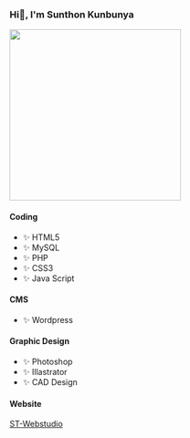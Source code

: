 ### Hi👋, I'm Sunthon Kunbunya
<img src="https://avatars.githubusercontent.com/u/47098991?v=4" width="300px">

#### Coding
- ✨ HTML5
- ✨ MySQL
- ✨ PHP
- ✨ CSS3
- ✨ Java Script

#### CMS
- ✨ Wordpress

#### Graphic Design
- ✨ Photoshop
- ✨ Illastrator
- ✨ CAD Design

#### Website
<a href="https://www.st-webstudio.com">ST-Webstudio</a>
<!--
**kunbunya/kunbunya** is a ✨ _special_ ✨ repository because its `README.md` (this file) appears on your GitHub profile.

Here are some ideas to get you started:

- 🔭 I’m currently working on ...
- 🌱 I’m currently learning ...
- 👯 I’m looking to collaborate on ...
- 🤔 I’m looking for help with ...
- 💬 Ask me about ...
- 📫 How to reach me: ...
- 😄 Pronouns: ...
- ⚡ Fun fact: ...
-->
